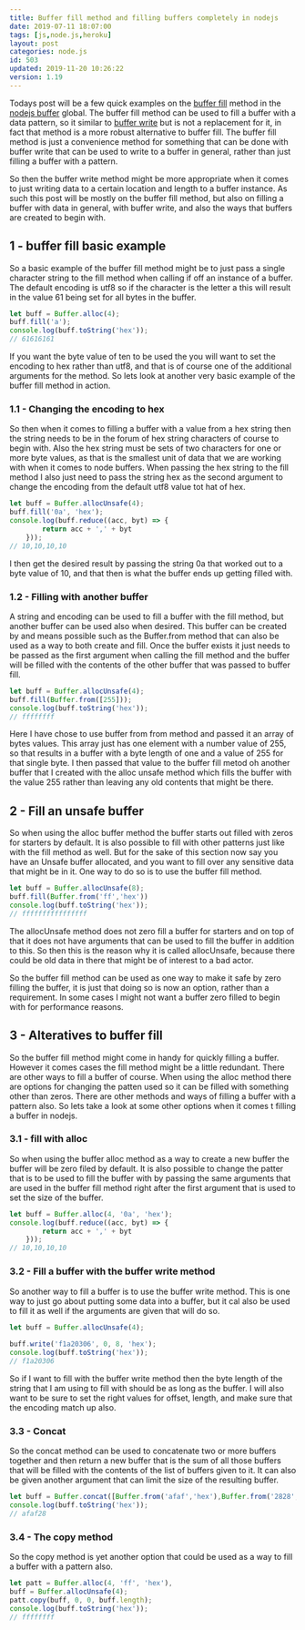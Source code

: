 ```yaml
---
title: Buffer fill method and filling buffers completely in nodejs
date: 2019-07-11 18:07:00
tags: [js,node.js,heroku]
layout: post
categories: node.js
id: 503
updated: 2019-11-20 10:26:22
version: 1.19
---
```


Todays post will be a few quick examples on the [buffer fill](https://nodejs.org/api/buffer.html#buffer_buf_fill_value_offset_end_encoding) method in the [nodejs buffer](/2018/02/07/nodejs-buffer/) global. The buffer fill method can be used to fill a buffer with a data pattern, so it similar to [buffer write](/2019/08/06/nodejs-buffer-write/) but is not a replacement for it, in fact that method is a more robust alternative to buffer fill. The buffer fill method is just a convenience method for something that can be done with buffer write that can be used to write to a buffer in general, rather than just filling a buffer with a pattern.

So then the buffer write method might be more appropriate when it comes to just writing data to a certain location and length to a buffer instance. As such this post will be mostly on the buffer fill method, but also on filling a buffer with data in general, with buffer write, and also the ways that buffers are created to begin with.

<!-- more -->

## 1 - buffer fill basic example

So a basic example of the buffer fill method might be to just pass a single character string to the fill method when calling if off an instance of a buffer. The default encoding is utf8 so if the character is the letter a this will result in the value 61 being set for all bytes in the buffer.

```js
let buff = Buffer.alloc(4);
buff.fill('a');
console.log(buff.toString('hex'));
// 61616161

```

If you want the byte value of ten to be used the you will want to set the encoding to hex rather than utf8, and that is of course one of the additional arguments for the method. So lets look at another very basic example of the buffer fill method in action.

### 1.1 - Changing the encoding to hex

So then when it comes to filling a buffer with a value from a hex string then the string needs to be in the forum of hex string characters of course to begin with. Also the hex string must be sets of two characters for one or more byte values, as that is the smallest unit of data that we are working with when it comes to node buffers. When passing the hex string to the fill method I also just need to pass the string hex as the second argument to change the encoding from the default utf8 value tot hat of hex.

```js
let buff = Buffer.allocUnsafe(4);
buff.fill('0a', 'hex');
console.log(buff.reduce((acc, byt) => {
        return acc + ',' + byt
    }));
// 10,10,10,10
```

I then get the desired result by passing the string 0a that worked out to a byte value of 10, and that then is what the buffer ends up getting filled with.

### 1.2 - Filling with another buffer

A string and encoding can be used to fill a buffer with the fill method, but another buffer can be used also when desired. This buffer can be created by and means possible such as the Buffer.from method that can also be used as a way to both create and fill. Once the buffer exists it just needs to be passed as the first argument when calling the fill method and the buffer will be filled with the contents of the other buffer that was passed to buffer fill.

```js
let buff = Buffer.allocUnsafe(4);
buff.fill(Buffer.from([255]));
console.log(buff.toString('hex'));
// ffffffff
```

Here I have chose to use buffer from from method and passed it an array of bytes values. This array just has one element with a number value of 255, so that results in a buffer with a byte length of one and a value of 255 for that single byte. I then passed that value to the buffer fill metod oh another buffer that I created with the alloc unsafe method which fills the buffer with the value 255 rather than leaving any old contents that might be there.

## 2 - Fill an unsafe buffer

So when using the alloc buffer method the buffer starts out filled with zeros for starters by default. It is also possible to fill with other patterns just like with the fill method as well. But for the sake of this section now say you have an Unsafe buffer allocated, and you want to fill over any sensitive data that might be in it. One way to do so is to use the buffer fill method.

```js
let buff = Buffer.allocUnsafe(8);
buff.fill(Buffer.from('ff','hex'))
console.log(buff.toString('hex'));
// ffffffffffffffff
```

The allocUnsafe method does not zero fill a buffer for starters and on top of that it does not have arguments that can be used to fill the buffer in addition to this. So then this is the reason why it is called allocUnsafe, because there could be old data in there that might be of interest to a bad actor. 

So the buffer fill method can be used as one way to make it safe by zero filling the buffer, it is just that doing so is now an option, rather than a requirement. In some cases I might not want a buffer zero filled to begin with for performance reasons.

## 3 - Alteratives to buffer fill

So the buffer fill method might come in handy for quickly filling a buffer. However it comes cases the fill method might be a little redundant. There are other ways to fill a buffer of course. When using the alloc method there are options for changing the patten used so it can be filled with something other than zeros. There are other methods and ways of filling a buffer with a pattern also. So lets take a look at some other options when it comes t filling a buffer in nodejs.

### 3.1 - fill with alloc

So when using the buffer alloc method as a way to create a new buffer the buffer will be zero filed by default. It is also possible to change the patter that is to be used to fill the buffer with by passing the same arguments that are used in the buffer fill method right after the first argument that is used to set the size of the buffer.

```js
let buff = Buffer.alloc(4, '0a', 'hex');
console.log(buff.reduce((acc, byt) => {
        return acc + ',' + byt
    }));
// 10,10,10,10
```

### 3.2 - Fill a buffer with the buffer write method

So another way to fill a buffer is to use the buffer write method. This is one way to just go about putting some data into a buffer, but it cal also be used to fill it as well if the arguments are given that will do so.

```js
let buff = Buffer.allocUnsafe(4);
 
buff.write('f1a20306', 0, 8, 'hex');
console.log(buff.toString('hex'));
// f1a20306
```

So if I want to fill with the buffer write method then the byte length of the string that I am using to fill with should be as long as the buffer. I will also want to be sure to set the right values for offset, length, and make sure that the encoding match up also.

### 3.3 - Concat

So the concat method can be used to concatenate two or more buffers together and then return a new buffer that is the sum of all those buffers that will be filled with the contents of the list of buffers given to it. It can also be given another argument that can limit the size of the resulting buffer.

```js
let buff = Buffer.concat([Buffer.from('afaf','hex'),Buffer.from('2828','hex')], 3);
console.log(buff.toString('hex'));
// afaf28
```

### 3.4 - The copy method

So the copy method is yet another option that could be used as a way to fill a buffer with a pattern also.

```js
let patt = Buffer.alloc(4, 'ff', 'hex'),
buff = Buffer.allocUnsafe(4);
patt.copy(buff, 0, 0, buff.length);
console.log(buff.toString('hex'));
// ffffffff
```